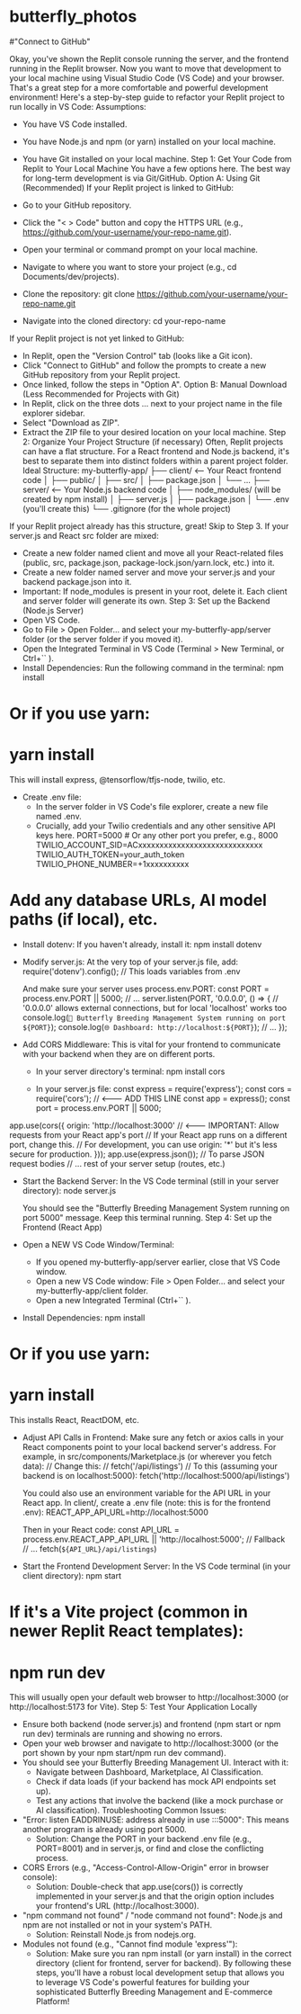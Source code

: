 # butterfly_photos
#"Connect to GitHub" 


Okay, you've shown the Replit console running the server, and the frontend running in the Replit browser. Now you want to move that development to your local machine using Visual Studio Code (VS Code) and your browser. That's a great step for a more comfortable and powerful development environment!
Here's a step-by-step guide to refactor your Replit project to run locally in VS Code:
Assumptions:
 * You have VS Code installed.
 * You have Node.js and npm (or yarn) installed on your local machine.
 * You have Git installed on your local machine.
Step 1: Get Your Code from Replit to Your Local Machine
You have a few options here. The best way for long-term development is via Git/GitHub.
Option A: Using Git (Recommended)
If your Replit project is linked to GitHub:
 * Go to your GitHub repository.
 * Click the "< > Code" button and copy the HTTPS URL (e.g., https://github.com/your-username/your-repo-name.git).
 * Open your terminal or command prompt on your local machine.
 * Navigate to where you want to store your project (e.g., cd Documents/dev/projects).
 * Clone the repository:
   git clone https://github.com/your-username/your-repo-name.git

 * Navigate into the cloned directory:
   cd your-repo-name

If your Replit project is not yet linked to GitHub:
 * In Replit, open the "Version Control" tab (looks like a Git icon).
 * Click "Connect to GitHub" and follow the prompts to create a new GitHub repository from your Replit project.
 * Once linked, follow the steps in "Option A".
Option B: Manual Download (Less Recommended for Projects with Git)
 * In Replit, click on the three dots ... next to your project name in the file explorer sidebar.
 * Select "Download as ZIP".
 * Extract the ZIP file to your desired location on your local machine.
Step 2: Organize Your Project Structure (if necessary)
Often, Replit projects can have a flat structure. For a React frontend and Node.js backend, it's best to separate them into distinct folders within a parent project folder.
Ideal Structure:
my-butterfly-app/
├── client/              <-- Your React frontend code
│   ├── public/
│   ├── src/
│   ├── package.json
│   └── ...
├── server/              <-- Your Node.js backend code
│   ├── node_modules/    (will be created by npm install)
│   ├── server.js
│   ├── package.json
│   └── .env             (you'll create this)
└── .gitignore           (for the whole project)

If your Replit project already has this structure, great! Skip to Step 3.
If your server.js and React src folder are mixed:
 * Create a new folder named client and move all your React-related files (public, src, package.json, package-lock.json/yarn.lock, etc.) into it.
 * Create a new folder named server and move your server.js and your backend package.json into it.
 * Important: If node_modules is present in your root, delete it. Each client and server folder will generate its own.
Step 3: Set up the Backend (Node.js Server)
 * Open VS Code.
 * Go to File > Open Folder... and select your my-butterfly-app/server folder (or the server folder if you moved it).
 * Open the Integrated Terminal in VS Code (Terminal > New Terminal, or Ctrl+`` ).
 * Install Dependencies: Run the following command in the terminal:
   npm install
# Or if you use yarn:
# yarn install

   This will install express, @tensorflow/tfjs-node, twilio, etc.
 * Create .env file:
   * In the server folder in VS Code's file explorer, create a new file named .env.
   * Crucially, add your Twilio credentials and any other sensitive API keys here.
     PORT=5000 # Or any other port you prefer, e.g., 8000
TWILIO_ACCOUNT_SID=ACxxxxxxxxxxxxxxxxxxxxxxxxxxxxx
TWILIO_AUTH_TOKEN=your_auth_token
TWILIO_PHONE_NUMBER=+1xxxxxxxxxx
# Add any database URLs, AI model paths (if local), etc.

   * Install dotenv: If you haven't already, install it:
     npm install dotenv

   * Modify server.js: At the very top of your server.js file, add:
     require('dotenv').config(); // This loads variables from .env

     And make sure your server uses process.env.PORT:
     const PORT = process.env.PORT || 5000;
// ...
server.listen(PORT, '0.0.0.0', () => { // '0.0.0.0' allows external connections, but for local 'localhost' works too
  console.log(`🦋 Butterfly Breeding Management System running on port ${PORT}`);
  console.log(`🌐 Dashboard: http://localhost:${PORT}`);
  // ...
});

 * Add CORS Middleware:
   This is vital for your frontend to communicate with your backend when they are on different ports.
   * In your server directory's terminal:
     npm install cors

   * In your server.js file:
     const express = require('express');
const cors = require('cors'); // <--- ADD THIS LINE
const app = express();
const port = process.env.PORT || 5000;

app.use(cors({
  origin: 'http://localhost:3000' // <--- IMPORTANT: Allow requests from your React app's port
  // If your React app runs on a different port, change this.
  // For development, you can use origin: '*' but it's less secure for production.
}));
app.use(express.json()); // To parse JSON request bodies
// ... rest of your server setup (routes, etc.)

 * Start the Backend Server:
   In the VS Code terminal (still in your server directory):
   node server.js

   You should see the "Butterfly Breeding Management System running on port 5000" message. Keep this terminal running.
Step 4: Set up the Frontend (React App)
 * Open a NEW VS Code Window/Terminal:
   * If you opened my-butterfly-app/server earlier, close that VS Code window.
   * Open a new VS Code window: File > Open Folder... and select your my-butterfly-app/client folder.
   * Open a new Integrated Terminal (Ctrl+`` ).
 * Install Dependencies:
   npm install
# Or if you use yarn:
# yarn install

   This installs React, ReactDOM, etc.
 * Adjust API Calls in Frontend:
   Make sure any fetch or axios calls in your React components point to your local backend server's address.
   For example, in src/components/Marketplace.js (or wherever you fetch data):
   // Change this:
// fetch('/api/listings')
// To this (assuming your backend is on localhost:5000):
fetch('http://localhost:5000/api/listings')

   You could also use an environment variable for the API URL in your React app. In client/, create a .env file (note: this is for the frontend .env):
   REACT_APP_API_URL=http://localhost:5000

   Then in your React code:
   const API_URL = process.env.REACT_APP_API_URL || 'http://localhost:5000'; // Fallback
// ...
fetch(`${API_URL}/api/listings`)

 * Start the Frontend Development Server:
   In the VS Code terminal (in your client directory):
   npm start
# If it's a Vite project (common in newer Replit React templates):
# npm run dev

   This will usually open your default web browser to http://localhost:3000 (or http://localhost:5173 for Vite).
Step 5: Test Your Application Locally
 * Ensure both backend (node server.js) and frontend (npm start or npm run dev) terminals are running and showing no errors.
 * Open your web browser and navigate to http://localhost:3000 (or the port shown by your npm start/npm run dev command).
 * You should see your Butterfly Breeding Management UI. Interact with it:
   * Navigate between Dashboard, Marketplace, AI Classification.
   * Check if data loads (if your backend has mock API endpoints set up).
   * Test any actions that involve the backend (like a mock purchase or AI classification).
Troubleshooting Common Issues:
 * "Error: listen EADDRINUSE: address already in use :::5000": This means another program is already using port 5000.
   * Solution: Change the PORT in your backend .env file (e.g., PORT=8001) and in server.js, or find and close the conflicting process.
 * CORS Errors (e.g., "Access-Control-Allow-Origin" error in browser console):
   * Solution: Double-check that app.use(cors()) is correctly implemented in your server.js and that the origin option includes your frontend's URL (http://localhost:3000).
 * "npm command not found" / "node command not found": Node.js and npm are not installed or not in your system's PATH.
   * Solution: Reinstall Node.js from nodejs.org.
 * Modules not found (e.g., "Cannot find module 'express'"):
   * Solution: Make sure you ran npm install (or yarn install) in the correct directory (client for frontend, server for backend).
By following these steps, you'll have a robust local development setup that allows you to leverage VS Code's powerful features for building your sophisticated Butterfly Breeding Management and E-commerce Platform!
